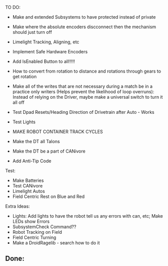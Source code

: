 TO DO:
- Make and extended Subsystems to have protected instead of private
- Make where the absolute encoders discconnect then the mechanism should just turn off
- Limelight Tracking, Aligning, etc
- Implement Safe Hardware Encoders
- Add IsEnabled Button to all!!!!!
- How to convert from rotation to distance and rotations through gears to get rotation
- Make all of the writes that are not necessary during a match be in a practice only writers (Helps prevent the likelihood of loop overruns): Instead of relying on the Driver, maybe make a universal switch to turn it all off
- Test Dpad Resets/Heading Direction of Drivetrain after Auto - Works
- Test Lights
- MAKE ROBOT CONTAINER TRACK CYCLES


- Make the DT all Talons
- Make the DT be a part of CANivore
- Add Anti-Tip Code

Test:
- Make Batteries
- Test CANivore
- Limelight Autos
- Field Centric Rest on Blue and Red

Extra Ideas:
- Lights: Add lights to have the robot tell us any errors with can, etc; Make LEDs show Errors
- SubsystemCheck Command??
- Robot Tracking on Field
- Field Centric Turning
- Make a DroidRagelib - search how to do it

Done:
-